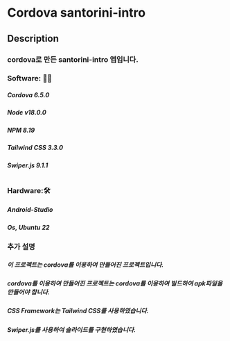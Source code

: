 # Cordova santorini-intro

## Description
### cordova로 만든 santorini-intro 앱입니다.

### Software: 👨‍💻
##### Cordova 6.5.0
##### Node v18.0.0
##### NPM 8.19
##### Tailwind CSS 3.3.0
##### Swiper.js 9.1.1
#

### Hardware:🛠️
##### Android-Studio 
##### Os, Ubuntu 22 
### 


### 추가 설명
##### 이 프로젝트는 cordova를 이용하여 만들어진 프로젝트입니다.
##### cordova를 이용하여 만들어진 프로젝트는 cordova를 이용하여 빌드하여 apk파일을 만들어야 합니다.
##### CSS Framework는 Tailwind CSS를 사용하였습니다.
##### Swiper.js를 사용하여 슬라이드를 구현하였습니다.
### 